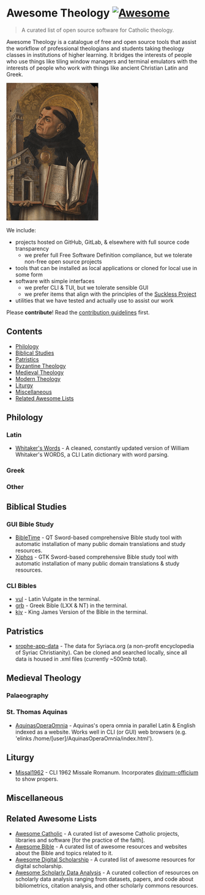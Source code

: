 # Awesome Theology [![Awesome](https://awesome.re/badge-flat2.svg)](https://awesome.re)

> A curated list of open source software for Catholic theology.

Awesome Theology is a catalogue of free and open source tools that assist the workflow of professional theologians and students taking theology classes in institutions of higher learning. It bridges the interests of people who use things like tiling window managers and terminal emulators with the interests of people who work with things like ancient Christian Latin and Greek.

![aquinas](aquinas.png)

We include:
- projects hosted on GitHub, GitLab, & elsewhere with full source code transparency
    - we prefer full Free Software Definition compliance, but we tolerate non-free open source projects
- tools that can be installed as local applications or cloned for local use in some form
- software with simple interfaces 
    - we prefer CLI & TUI, but we tolerate sensible GUI
    - we prefer items that align with the principles of the [Suckless Project](https://suckless.org/)
- utilities that we have tested and actually use to assist our work

Please **contribute**! Read the [contribution guidelines](contributing.md) first.

## Contents

- [Philology](#philology)
- [Biblical Studies](#bible)
- [Patristics](#patristics)
- [Byzantine Theology](#byzantine-theology)
- [Medieval Theology](#medieval-theology)
- [Modern Theology](#modern-theology)
- [Liturgy](#liturgy)
- [Miscellaneous](#miscellaneous)
- [Related Awesome Lists](#related-awesome-lists)

## Philology

### Latin

- [Whitaker's Words](https://github.com/srophe/srophe-app-data) - A cleaned, constantly updated version of William Whitaker's WORDS, a CLI Latin dictionary with word parsing.

### Greek

### Other

## Biblical Studies

### GUI Bible Study
- [BibleTime](https://github.com/bibletime/bibletime) - QT Sword-based comprehensive Bible study tool with automatic installation of many public domain translations and study resources.
- [Xiphos](https://github.com/crosswire/xiphos) - GTK Sword-based comprehensive Bible study tool with automatic installation of many public domain translations & study resources.

### CLI Bibles
- [vul](https://github.com/LukeSmithxyz/vul) - Latin Vulgate in the terminal.
- [grb](https://github.com/LukeSmithxyz/grb) - Greek Bible (LXX & NT) in the terminal.
- [kjv](https://github.com/bontibon/kjv) - King James Version of the Bible in the terminal.

## Patristics

- [srophe-app-data](https://github.com/srophe/srophe-app-data) - The data for Syriaca.org (a non-profit encyclopedia of Syriac Christianity). Can be cloned and searched locally, since all data is housed in .xml files (currently ~500mb total).

## Medieval Theology

### Palaeography

### St. Thomas Aquinas

- [AquinasOperaOmnia](https://github.com/Geremia/AquinasOperaOmnia) - Aquinas's opera omnia in parallel Latin & English indexed as a website. Works well in CLI (or GUI) web browsers (e.g. 'elinks /home/[user]/AquinasOperaOmnia/index.html').

## Liturgy

- [Missal1962](https://github.com/mmolenda/Missal1962) - CLI 1962 Missale Romanum. Incorporates [divinum-officium](https://github.com/DivinumOfficium/divinum-officium) to show propers.

## Miscellaneous

## Related Awesome Lists

- [Awesome Catholic](https://github.com/servusDei2018/awesome-catholic) - A curated list of awesome Catholic projects, libraries and software [for the practice of the faith].
- [Awesome Bible](https://github.com/awesome-bible/awesome-bible.github.io) - A curated list of awesome resources and websites about the Bible and topics related to it.
- [Awesome Digital Scholarship](https://github.com/ubc-library-rc/awesome-digital-scholarship) - A curated list of awesome resources for digital scholarship.
- [Awesome Scholarly Data Analysis](https://github.com/napsternxg/awesome-scholarly-data-analysis) - A curated collection of resources on scholarly data analysis ranging from datasets, papers, and code about bibliometrics, citation analysis, and other scholarly commons resources.
